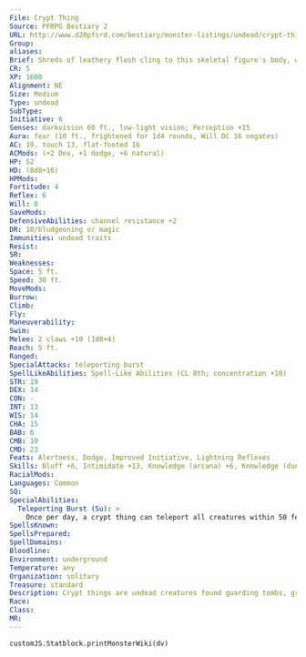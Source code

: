 ```yaml
---
File: Crypt Thing
Source: PFRPG Bestiary 2
URL: http://www.d20pfsrd.com/bestiary/monster-listings/undead/crypt-thing
Group: 
aliases: 
Brief: Shreds of leathery flesh cling to this skeletal figure's body, while twin motes of fiery light glow deep in its eye sockets.
CR: 5
XP: 1600
Alignment: NE
Size: Medium
Type: undead
SubType: 
Initiative: 6
Senses: darkvision 60 ft., low-light vision; Perception +15
Aura: fear (10 ft., frightened for 1d4 rounds, Will DC 16 negates)
AC: 19, touch 13, flat-footed 16
ACMods: (+2 Dex, +1 dodge, +6 natural)
HP: 52
HD: (8d8+16)
HPMods: 
Fortitude: 4
Reflex: 6
Will: 8
SaveMods: 
DefensiveAbilities: channel resistance +2
DR: 10/bludgeoning or magic
Immunities: undead traits
Resist: 
SR: 
Weaknesses: 
Space: 5 ft.
Speed: 30 ft.
MoveMods: 
Burrow: 
Climb: 
Fly: 
Maneuverability: 
Swim: 
Melee: 2 claws +10 (1d8+4)
Reach: 5 ft.
Ranged: 
SpecialAttacks: teleporting burst
SpellLikeAbilities: Spell-Like Abilities (CL 8th; concentration +10)   3/day-quickened dimension door
STR: 19
DEX: 14
CON: -
INT: 13
WIS: 14
CHA: 15
BAB: 6
CMB: 10
CMD: 23
Feats: Alertness, Dodge, Improved Initiative, Lightning Reflexes
Skills: Bluff +6, Intimidate +13, Knowledge (arcana) +6, Knowledge (dungeoneering) +5, Knowledge (history) +3, Perception +15, Sense Motive +15, Stealth +9
RacialMods: 
Languages: Common
SQ: 
SpecialAbilities:
  Teleporting Burst (Su): >
    Once per day, a crypt thing can teleport all creatures within 50 feet of it to randomly determined locations. The crypt thing can only affect creatures of which it is aware and to which it has line of sight. A successful DC 16 Will save negates this effect. An affected creature is teleported in a random direction (roll 1d8, with 1 indicating north and the other numbers indicating compass going clockwise) and a random distance (1d10 x 100 feet) away from the crypt thing; determine each creature's direction randomly. A teleported creature arrives in the closest open space to the determined destination, but must appear on a solid surface capable of supporting its weight. If there is no appropriate destination in that direction, the creature does not teleport at all. The save DC is Charisma-based.
SpellsKnown: 
SpellsPrepared: 
SpellDomains: 
Bloodline: 
Environment: underground
Temperature: any
Organization: solitary
Treasure: standard
Description: Crypt things are undead creatures found guarding tombs, graves, and crypts. Necromancers and other spellcasters create them to guard such areas, and the crypt things never leave their appointed lairs, even to pursue enemies. Their warded area may be a single room or passage, an entire grave complex, or even a city-sized necropolis. Though naturally solitary, multiple crypt things may guard a common area, often in conjunction with constructs or other undead.  A crypt thing only initiates combat if it is attacked or if the object or crypt it is guarding is touched or entered. Until this condition is met, a crypt thing is content to remain motionless-it may even answer questions or otherwise interact with visitors if its master has directed it to do so. Rumors exist of variant crypt things that do not teleport their foes, but instead paralyze opponents and turn them invisible, leaving victims to helplessly watch their allies being torn apart by the angry guardian.  CREATION  A 15th-level spellcaster can create a crypt thing using create undead. The spell also requires the creator or an assistant to be able to cast teleport, greater teleport, or word of recall (or provide this magic from a scroll or other source).
Race: 
Class: 
MR: 
---
```

```dataviewjs
customJS.Statblock.printMonsterWiki(dv)
```
